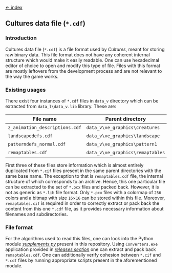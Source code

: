 [← index](../index.md)

## Cultures data file (`*.cdf`)

### Introduction

Cultures data file (`*.cdf`) is a file format used by *Cultures*, meant for
storing raw binary data. This file format does not have any coherent internal
structure which would make it easily readable. One can use hexadecimal editor
of choice to open and modify this type of file. Files with this format are
mostly leftovers from the development process and are not relevant to the way
the game works.

### Existing usages

There exist four instances of `*.cdf` files in `data_v` directory which can be
extracted from `data_l\data_v.lib` library. These are:

| File name                      | Parent directory                 | Important |
|--------------------------------|----------------------------------|-----------|
| `z_animation_descriptions.cdf` | `data_v\ve_graphics\creatures`   | No        |
| `landscapedefs.cdf`            | `data_v\ve_graphics\landscape`   | No        |
| `patterndefs_normal.cdf`       | `data_v\ve_graphics\pattern1`    | No        |
| `remaptables.cdf`              | `data_v\ve_graphics\remaptables` | Yes       |

First three of these files store information which is almost entirely
duplicated from `*.cif` files present in the same parent directories with the
same base name. The exception to that is `remaptables.cdf` file, the internal
structure of which corresponds to an archive. Hence, this one particular file
can be extracted to the set of `*.pcx` files and packed back. However, it is
not as generic as `*.lib` file format. Only `*.pcx` files with a colormap of
`256` colors and a bitmap with size `16`×`16` can be stored within this file.
Moreover, `remaptables.cif` is required in order to correctly extract or pack
back the content from this one `*.cdf` file, as it provides necessary
information about filenames and subdirectories.

### File format

For the algorithms used to read this files, one can look into the Python
module [*supplements.py*](../../supplements) present in this repository. Using
`Converters.exe` application provided in [*releases section*](https://github.com/Mikulus6/Cultures-map-editor/releases)
one can extract and pack back `remaptables.cdf`. One can additionally verify
cohesion between `*.cif` and `*.cdf` files by running appropriate scripts
present in the aforementioned module.